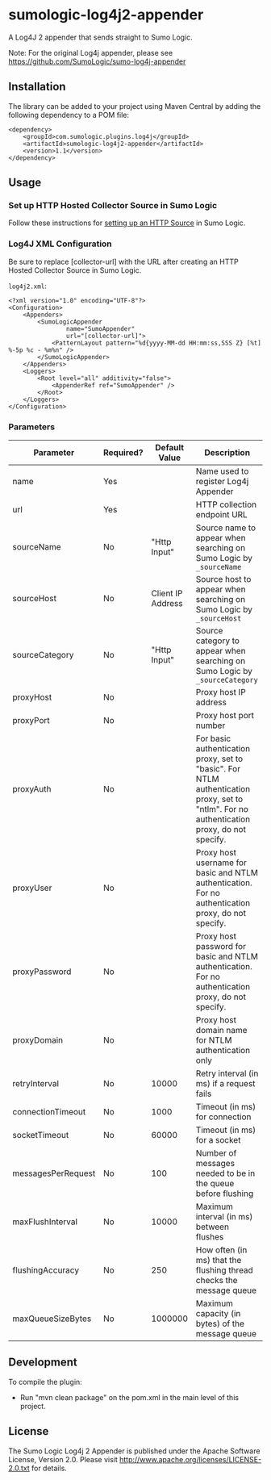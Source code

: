 # sumologic-log4j2-appender

A Log4J 2 appender that sends straight to Sumo Logic.

Note: For the original Log4j appender, please see https://github.com/SumoLogic/sumo-log4j-appender

## Installation

The library can be added to your project using Maven Central by adding the following dependency to a POM file:

```
<dependency>
    <groupId>com.sumologic.plugins.log4j</groupId>
    <artifactId>sumologic-log4j2-appender</artifactId>
    <version>1.1</version>
</dependency>
```

## Usage

### Set up HTTP Hosted Collector Source in Sumo Logic

Follow these instructions for [setting up an HTTP Source](http://help.sumologic.com/Send_Data/Sources/HTTP_Source) in Sumo Logic.

### Log4J XML Configuration
Be sure to replace [collector-url] with the URL after creating an HTTP Hosted Collector Source in Sumo Logic.

`log4j2.xml`:

```
<?xml version="1.0" encoding="UTF-8"?>
<Configuration>
    <Appenders>
        <SumoLogicAppender
                name="SumoAppender"
                url="[collector-url]">
            <PatternLayout pattern="%d{yyyy-MM-dd HH:mm:ss,SSS Z} [%t] %-5p %c - %m%n" />
        </SumoLogicAppender>
    </Appenders>
    <Loggers>
        <Root level="all" additivity="false">
            <AppenderRef ref="SumoAppender" />
        </Root>
    </Loggers>
</Configuration>
```

### Parameters
| Parameter          | Required? | Default Value | Description                                                                                                                                |
|--------------------|----------|---------------|--------------------------------------------------------------------------------------------------------------------------------------------|
| name               | Yes      |               | Name used to register Log4j Appender                                                                                                       |
| url                | Yes      |               | HTTP collection endpoint URL                                                                                                               |
| sourceName         | No       | "Http Input"              | Source name to appear when searching on Sumo Logic by `_sourceName`                                                                                                        |
| sourceHost         | No       | Client IP Address              | Source host to appear when searching on Sumo Logic by `_sourceHost`                                                                                                         |
| sourceCategory         | No       | "Http Input"              | Source category to appear when searching on Sumo Logic by `_sourceCategory`                                                                                                         |
| proxyHost          | No       |               | Proxy host IP address                                                                                                                      |
| proxyPort          | No       |               | Proxy host port number                                                                                                                     |
| proxyAuth          | No       |               | For basic authentication proxy, set to "basic". For NTLM authentication proxy, set to "ntlm". For no authentication proxy, do not specify. |
| proxyUser          | No       |               | Proxy host username for basic and NTLM authentication. For no authentication proxy, do not specify.                                        |
| proxyPassword      | No       |               | Proxy host password for basic and NTLM authentication. For no authentication proxy, do not specify.                                        |
| proxyDomain        | No       |               | Proxy host domain name for NTLM authentication only                                                                                        |
| retryInterval      | No       | 10000         | Retry interval (in ms) if a request fails                                                                                                  |
| connectionTimeout  | No       | 1000          | Timeout (in ms) for connection                                                                                                             |
| socketTimeout      | No       | 60000         | Timeout (in ms) for a socket                                                                                                               |
| messagesPerRequest | No       | 100           | Number of messages needed to be in the queue before flushing                                                                               |
| maxFlushInterval   | No       | 10000         | Maximum interval (in ms) between flushes                                                                                                   |
| flushingAccuracy   | No       | 250           | How often (in ms) that the flushing thread checks the message queue                                                                        |
| maxQueueSizeBytes  | No       | 1000000       | Maximum capacity (in bytes) of the message queue                                                                                           |

## Development

To compile the plugin:
- Run "mvn clean package" on the pom.xml in the main level of this project.

## License

The Sumo Logic Log4j 2 Appender is published under the Apache Software License, Version 2.0. Please visit http://www.apache.org/licenses/LICENSE-2.0.txt for details.
